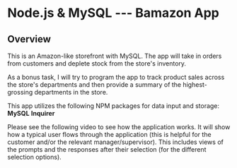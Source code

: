 # Node.js & MySQL --- Bamazon App

## Overview

This is an Amazon-like storefront with MySQL. The app will take in orders from customers and deplete stock from the store's inventory.

As a bonus task, I will try to program the app to track product sales across the store's departments and then provide a summary of the highest-grossing departments in the store.


This app utilizes the following NPM packages for data input and storage:
**MySQL**
**Inquirer**

Please see the following video to see how the application works. It will show how a typical user flows through the application (this is helpful for the customer and/or the relevant manager/supervisor). This includes views of the prompts and the responses after their selection (for the different selection options).